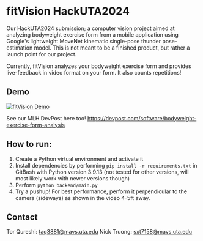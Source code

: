 # fitVision HackUTA2024
Our HackUTA2024 submission; a computer vision project aimed at analyzing bodyweight exercise form from a mobile application using Google's lightweight MoveNet kinematic single-pose thunder pose-estimation model. This is not meant to be a finished product, but rather a launch point for our project. 

Currently, fitVision analyzes your bodyweight exercise form and provides live-feedback in video format on your form. It also counts repetitions! 

## Demo
[![fitVision Demo](https://img.youtube.com/vi/Bl1vMDGw0V4/0.jpg)](https://www.youtube.com/watch?v=Bl1vMDGw0V4)

See our MLH DevPost here too! https://devpost.com/software/bodyweight-exercise-form-analysis

## How to run:
1. Create a Python virtual environment and activate it
2. Install dependencies by performing `pip install -r requirements.txt` in GitBash with Python version 3.9.13 (not tested for other versions, will most likely work with newer versions though)
3. Perform `python backend/main.py`
4. Try a pushup! For best performance, perform it perpendicular to the camera (sideways) as shown in the video 4-5ft away. 


## Contact
Tor Qureshi: taq3881@mavs.uta.edu
Nick Truong: sxt7158@mavs.uta.edu
